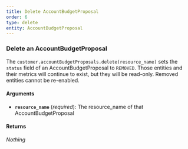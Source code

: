 ```yaml
---
title: Delete AccountBudgetProposal
order: 6
type: delete
entity: AccountBudgetProposal
---
```


### Delete an AccountBudgetProposal

The `customer.accountBudgetProposals.delete(resource_name)` sets the `status` field of an AccountBudgetProposal to `REMOVED`. Those entities and their metrics will continue to exist, but they will be read-only. Removed entities cannot be re-enabled.

#### Arguments

- **`resource_name`** (_required_): The resource_name of that AccountBudgetProposal

#### Returns

_Nothing_
